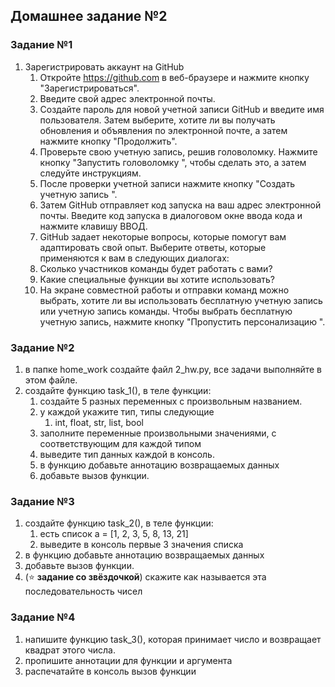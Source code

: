 ## Домашнее задание №2

### Задание №1
1. Зарегистрировать аккаунт на GitHub
   1. Откройте https://github.com в веб-браузере и нажмите кнопку "Зарегистрироваться".
   2. Введите свой адрес электронной почты.
   3. Создайте пароль для новой учетной записи GitHub и введите имя пользователя. Затем выберите, хотите ли вы получать обновления и объявления по электронной почте, а затем нажмите кнопку "Продолжить".
   4. Проверьте свою учетную запись, решив головоломку. Нажмите кнопку "Запустить головоломку ", чтобы сделать это, а затем следуйте инструкциям.
   5. После проверки учетной записи нажмите кнопку "Создать учетную запись ".
   6. Затем GitHub отправляет код запуска на ваш адрес электронной почты. Введите код запуска в диалоговом окне ввода кода и нажмите клавишу ВВОД.
   7. GitHub задает некоторые вопросы, которые помогут вам адаптировать свой опыт. Выберите ответы, которые применяются к вам в следующих диалогах:
   8. Сколько участников команды будет работать с вами?
   9. Какие специальные функции вы хотите использовать?
   10. На экране совместной работы и отправки команд можно выбрать, хотите ли вы использовать бесплатную учетную запись или учетную запись команды. Чтобы выбрать бесплатную учетную запись, нажмите кнопку "Пропустить персонализацию ".


### Задание №2
1. в папке home_work создайте файл 2_hw.py, все задачи выполняйте в этом файле.
2. создайте функцию task_1(), в теле функции:
   1. создайте 5 разных переменных с произвольным названием.
   2. у каждой укажите тип, типы следующие
      1. int, float, str, list, bool
   3. заполните переменные произвольными значениями, с соответствующим для каждой типом
   4. выведите тип данных каждой в консоль.
   5. в функцию добавьте аннотацию возвращаемых данных
   6. добавьте вызов функции.


### Задание №3
1. создайте функцию task_2(), в теле функции:
   1. есть список a = [1, 2, 3, 5, 8, 13, 21]
   2. выведите в консоль первые 3 значения списка
2. в функцию добавьте аннотацию возвращаемых данных
3. добавьте вызов функции.
4. (⭐ **задание со звёздочкой**) скажите как называется эта последовательность чисел


### Задание №4
1. напишите функцию task_3(), которая принимает число и возвращает квадрат этого числа.
2. пропишите аннотации для функции и аргумента
3. распечатайте в консоль вызов функции